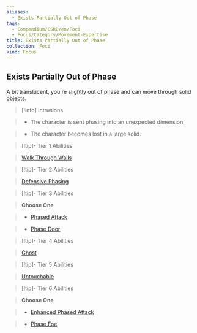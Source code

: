 ```yaml
---
aliases:
  - Exists Partially Out of Phase
tags:
  - Compendium/CSRD/en/Foci
  - Focus/Category/Movement-Expertise
title: Exists Partially Out of Phase
collection: Foci
kind: Focus
---
```

## Exists Partially Out of Phase    
A bit translucent, you're slightly out of phase and can move through solid objects.    
  
>[!info] Intrusions    
>- The character is sent phasing into an unexpected dimension.    
>- The character becomes lost in a large solid.    
  
  
>[!tip]- Tier 1 Abilities    
> [Walk Through Walls](Walk-Through-Walls.md)    
  
  
>[!tip]- Tier 2 Abilities    
> [Defensive Phasing](Defensive-Phasing.md)    
  
  
>[!tip]- Tier 3 Abilities    
> **Choose One**    
>- [Phased Attack](Phased-Attack.md)    
>- [Phase Door](Phase-Door.md)    
  
  
>[!tip]- Tier 4 Abilities    
> [Ghost](Ghost.md)    
  
  
>[!tip]- Tier 5 Abilities    
> [Untouchable](Untouchable.md)    
  
  
>[!tip]- Tier 6 Abilities    
> **Choose One**    
>- [Enhanced Phased Attack](Enhanced-Phased-Attack.md)    
>- [Phase Foe](Phase-Foe.md)